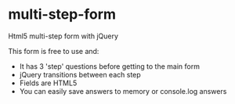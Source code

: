 # multi-step-form
Html5 multi-step form with jQuery

This form is free to use and:

* It has 3 'step' questions before getting to the main form
* jQuery transitions between each step
* Fields are HTML5
* You can easily save answers to memory or console.log answers 
